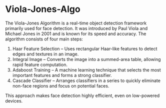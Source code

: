 # Viola-Jones-Algo
The Viola-Jones Algorithm is a real-time object detection framework primarily used for face
detection. It was introduced by Paul Viola and Michael Jones in 2001 and is known for its speed
and accuracy. The algorithm consists of four main steps:

1. Haar Feature Selection – Uses rectangular Haar-like features to detect edges and textures
in an image.
2. Integral Image – Converts the image into a summed-area table, allowing rapid feature
computation.
3. Adaboost Training – A machine learning technique that selects the most important
features and forms a strong classifier.
4. Cascade Classifier – Arranges classifiers in a series to quickly eliminate non-face regions
and focus on potential faces.

This approach makes face detection highly efficient, even on low-powered devices.
